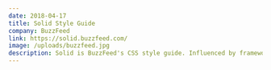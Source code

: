 ```yaml
---
date: 2018-04-17
title: Solid Style Guide
company: BuzzFeed
link: https://solid.buzzfeed.com/
image: /uploads/buzzfeed.jpg
description: Solid is BuzzFeed's CSS style guide. Influenced by frameworks like Basscss, Solid uses immutable, atomic CSS classes to rapidly prototype and develop features.
---
```

